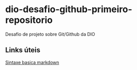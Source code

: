 # dio-desafio-github-primeiro-repositorio
Desafio de projeto sobre Git/Github da DIO

## Links úteis
[Sintaxe basica markdown](https://www.markdownguide.org/basic-syntax/)
